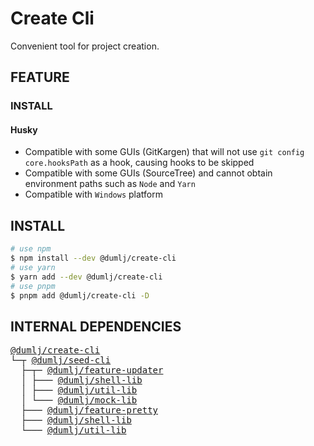 <!-- This file is dynamically generated. please edit in __readme__ -->

# Create Cli

Convenient tool for project creation.

## FEATURE

### INSTALL

#### Husky

- Compatible with some GUIs (GitKargen) that will not use `git config core.hooksPath` as a hook, causing hooks to be skipped
- Compatible with some GUIs (SourceTree) and cannot obtain environment paths such as `Node` and `Yarn`
- Compatible with `Windows` platform

## INSTALL

```bash
# use npm
$ npm install --dev @dumlj/create-cli
# use yarn
$ yarn add --dev @dumlj/create-cli
# use pnpm
$ pnpm add @dumlj/create-cli -D
```

## INTERNAL DEPENDENCIES

<pre style="font-family:monospace;"><a href="https://github.com/dumlj/dumlj-build/tree/main/@cli/create-cli" target="_blank">@dumlj/create-cli</a>
└─┬ <a href="https://github.com/dumlj/dumlj-build/tree/main/@cli/seed-cli" target="_blank">@dumlj/seed-cli</a>
  ├─┬─ <a href="https://github.com/dumlj/dumlj-build/tree/main/@feature/feature-updater" target="_blank">@dumlj/feature-updater</a>
  │ ├─── <a href="https://github.com/dumlj/dumlj-build/tree/main/@lib/shell-lib" target="_blank">@dumlj/shell-lib</a>
  │ ├─── <a href="https://github.com/dumlj/dumlj-build/tree/main/@lib/util-lib" target="_blank">@dumlj/util-lib</a>
  │ └─── <a href="https://github.com/dumlj/dumlj-build/tree/main/@lib/mock-lib" target="_blank">@dumlj/mock-lib</a>
  ├─── <a href="https://github.com/dumlj/dumlj-build/tree/main/@feature/feature-pretty" target="_blank">@dumlj/feature-pretty</a>
  ├─── <a href="https://github.com/dumlj/dumlj-build/tree/main/@lib/shell-lib" target="_blank">@dumlj/shell-lib</a>
  └─── <a href="https://github.com/dumlj/dumlj-build/tree/main/@lib/util-lib" target="_blank">@dumlj/util-lib</a></pre>
